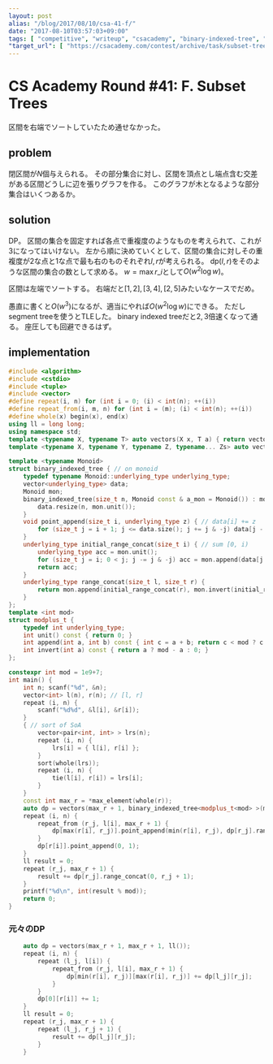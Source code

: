 ```yaml
---
layout: post
alias: "/blog/2017/08/10/csa-41-f/"
date: "2017-08-10T03:57:03+09:00"
tags: [ "competitive", "writeup", "csacademy", "binary-indexed-tree", "dp", "interval" ]
"target_url": [ "https://csacademy.com/contest/archive/task/subset-trees" ]
---
```


# CS Academy Round #41: F. Subset Trees

区間を右端でソートしていたため通せなかった。

## problem

閉区間が$N$個与えられる。
その部分集合に対し、区間を頂点とし端点含む交差がある区間どうしに辺を張りグラフを作る。
このグラフが木となるような部分集合はいくつあるか。

## solution

DP。
区間の集合を固定すれば各点で重複度のようなものを考えられて、これが$3$になってはいけない。
左から順に決めていくとして、区間の集合に対しその重複度が$2$な点と$1$な点で最も右のものそれぞれ$l, r$が考えられる。
$\mathrm{dp}(l, r)$をそのような区間の集合の数として求める。
$w = \max r\_i$として$O(w^2 \log w)$。

区間は左端でソートする。
右端だと$[1, 2], [3, 4], [2, 5]$みたいなケースでだめ。

愚直に書くと$O(w^3)$になるが、適当にやれば$O(w^2 \log w)$にできる。
ただしsegment treeを使うとTLEした。
binary indexed treeだと$2, 3$倍速くなって通る。
座圧しても回避できるはず。

## implementation

``` c++
#include <algorithm>
#include <cstdio>
#include <tuple>
#include <vector>
#define repeat(i, n) for (int i = 0; (i) < int(n); ++(i))
#define repeat_from(i, m, n) for (int i = (m); (i) < int(n); ++(i))
#define whole(x) begin(x), end(x)
using ll = long long;
using namespace std;
template <typename X, typename T> auto vectors(X x, T a) { return vector<T>(x, a); }
template <typename X, typename Y, typename Z, typename... Zs> auto vectors(X x, Y y, Z z, Zs... zs) { auto cont = vectors(y, z, zs...); return vector<decltype(cont)>(x, cont); }

template <typename Monoid>
struct binary_indexed_tree { // on monoid
    typedef typename Monoid::underlying_type underlying_type;
    vector<underlying_type> data;
    Monoid mon;
    binary_indexed_tree(size_t n, Monoid const & a_mon = Monoid()) : mon(a_mon) {
        data.resize(n, mon.unit());
    }
    void point_append(size_t i, underlying_type z) { // data[i] += z
        for (size_t j = i + 1; j <= data.size(); j += j & -j) data[j - 1] = mon.append(data[j - 1], z);
    }
    underlying_type initial_range_concat(size_t i) { // sum [0, i)
        underlying_type acc = mon.unit();
        for (size_t j = i; 0 < j; j -= j & -j) acc = mon.append(data[j - 1], acc);
        return acc;
    }
    underlying_type range_concat(size_t l, size_t r) {
        return mon.append(initial_range_concat(r), mon.invert(initial_range_concat(l)));
    }
};
template <int mod>
struct modplus_t {
    typedef int underlying_type;
    int unit() const { return 0; }
    int append(int a, int b) const { int c = a + b; return c < mod ? c : c - mod; }
    int invert(int a) const { return a ? mod - a : 0; }
};

constexpr int mod = 1e9+7;
int main() {
    int n; scanf("%d", &n);
    vector<int> l(n), r(n); // [l, r]
    repeat (i, n) {
        scanf("%d%d", &l[i], &r[i]);
    }
    { // sort of SoA
        vector<pair<int, int> > lrs(n);
        repeat (i, n) {
            lrs[i] = { l[i], r[i] };
        }
        sort(whole(lrs));
        repeat (i, n) {
            tie(l[i], r[i]) = lrs[i];
        }
    }
    const int max_r = *max_element(whole(r));
    auto dp = vectors(max_r + 1, binary_indexed_tree<modplus_t<mod> >(max_r + 1));
    repeat (i, n) {
        repeat_from (r_j, l[i], max_r + 1) {
            dp[max(r[i], r_j)].point_append(min(r[i], r_j), dp[r_j].range_concat(0, l[i]));
        }
        dp[r[i]].point_append(0, 1);
    }
    ll result = 0;
    repeat (r_j, max_r + 1) {
        result += dp[r_j].range_concat(0, r_j + 1);
    }
    printf("%d\n", int(result % mod));
    return 0;
}
```

### 元々のDP

``` c++
    auto dp = vectors(max_r + 1, max_r + 1, ll());
    repeat (i, n) {
        repeat (l_j, l[i]) {
            repeat_from (r_j, l[i], max_r + 1) {
                dp[min(r[i], r_j)][max(r[i], r_j)] += dp[l_j][r_j];
            }
        }
        dp[0][r[i]] += 1;
    }
    ll result = 0;
    repeat (r_j, max_r + 1) {
        repeat (l_j, r_j + 1) {
            result += dp[l_j][r_j];
        }
    }
```
